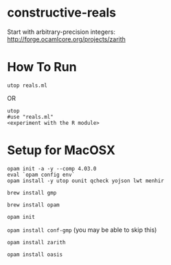 # constructive-reals

Start with arbitrary-precision integers: http://forge.ocamlcore.org/projects/zarith

How To Run
==========

    utop reals.ml

OR

    utop
    #use "reals.ml"
    <experiment with the R module>

Setup for MacOSX
================

    opam init -a -y --comp 4.03.0
    eval `opam config env`
    opam install -y utop ounit qcheck yojson lwt menhir

```brew install gmp```

```brew install opam```

```opam init```

```opam install conf-gmp``` (you may be able to skip this)

```opam install zarith```

```opam install oasis```